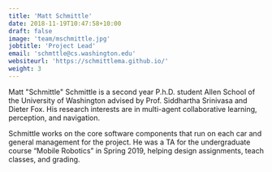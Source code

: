 ```yaml
---
title: 'Matt Schmittle'
date: 2018-11-19T10:47:58+10:00
draft: false
image: 'team/mschmittle.jpg'
jobtitle: 'Project Lead'
email: 'schmttle@cs.washington.edu'
websiteurl: 'https://schmittlema.github.io/'
weight: 3
---
```


Matt "Schmittle" Schmittle is a second year P.h.D. student Allen School of the University of Washington advised by Prof. Siddhartha Srinivasa and Dieter Fox. His research interests are in multi-agent collaborative learning, perception, and navigation.

Schmittle works on the core software components that run on each car and general management for the project. He was a TA for the undergraduate course “Mobile Robotics” in Spring 2019, helping design assignments, teach classes, and grading.
